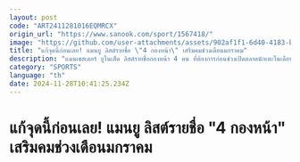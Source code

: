 ```yaml
---
layout: post
code: "ART2411281016EQMRCX"
origin_url: "https://www.sanook.com/sport/1567418/"
image: "https://github.com/user-attachments/assets/902af1f1-6d40-4183-b9c2-0453799ad611"
title: "แก้จุดนี้ก่อนเลย! แมนยู ลิสต์รายชื่อ \"4 กองหน้า\" เสริมคมช่วงเดือนมกราคม"
description: "แมนเชสเตอร์ ยูไนเต็ด ลิสต์รายชื่อกองหน้า 4 คน ที่ต้องการก่อนช่วงเปิดตลาดนักเตะในเดือนมกราคมนี้"
category: "SPORTS"
language: "th"
date: 2024-11-28T10:41:25.234Z
---
```


# แก้จุดนี้ก่อนเลย! แมนยู ลิสต์รายชื่อ "4 กองหน้า" เสริมคมช่วงเดือนมกราคม